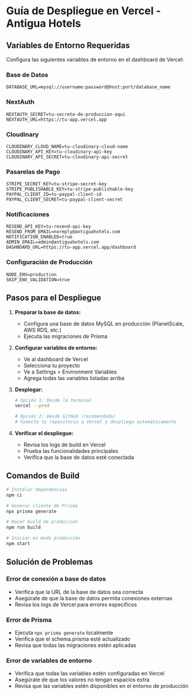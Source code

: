 # Guía de Despliegue en Vercel - Antigua Hotels

## Variables de Entorno Requeridas

Configura las siguientes variables de entorno en el dashboard de Vercel:

### Base de Datos
```
DATABASE_URL=mysql://username:password@host:port/database_name
```

### NextAuth
```
NEXTAUTH_SECRET=tu-secreto-de-produccion-aqui
NEXTAUTH_URL=https://tu-app.vercel.app
```

### Cloudinary
```
CLOUDINARY_CLOUD_NAME=tu-cloudinary-cloud-name
CLOUDINARY_API_KEY=tu-cloudinary-api-key
CLOUDINARY_API_SECRET=tu-cloudinary-api-secret
```

### Pasarelas de Pago
```
STRIPE_SECRET_KEY=tu-stripe-secret-key
STRIPE_PUBLISHABLE_KEY=tu-stripe-publishable-key
PAYPAL_CLIENT_ID=tu-paypal-client-id
PAYPAL_CLIENT_SECRET=tu-paypal-client-secret
```

### Notificaciones
```
RESEND_API_KEY=tu-resend-api-key
RESEND_FROM_EMAIL=noreply@antiguahotels.com
NOTIFICATION_ENABLED=true
ADMIN_EMAIL=admin@antiguahotels.com
DASHBOARD_URL=https://tu-app.vercel.app/dashboard
```

### Configuración de Producción
```
NODE_ENV=production
SKIP_ENV_VALIDATION=true
```

## Pasos para el Despliegue

1. **Preparar la base de datos:**
   - Configura una base de datos MySQL en producción (PlanetScale, AWS RDS, etc.)
   - Ejecuta las migraciones de Prisma

2. **Configurar variables de entorno:**
   - Ve al dashboard de Vercel
   - Selecciona tu proyecto
   - Ve a Settings > Environment Variables
   - Agrega todas las variables listadas arriba

3. **Desplegar:**
   ```bash
   # Opción 1: Desde la terminal
   vercel --prod
   
   # Opción 2: Desde GitHub (recomendado)
   # Conecta tu repositorio a Vercel y despliega automáticamente
   ```

4. **Verificar el despliegue:**
   - Revisa los logs de build en Vercel
   - Prueba las funcionalidades principales
   - Verifica que la base de datos esté conectada

## Comandos de Build

```bash
# Instalar dependencias
npm ci

# Generar cliente de Prisma
npx prisma generate

# Hacer build de producción
npm run build

# Iniciar en modo producción
npm start
```

## Solución de Problemas

### Error de conexión a base de datos
- Verifica que la URL de la base de datos sea correcta
- Asegúrate de que la base de datos permita conexiones externas
- Revisa los logs de Vercel para errores específicos

### Error de Prisma
- Ejecuta `npx prisma generate` localmente
- Verifica que el schema.prisma esté actualizado
- Revisa que todas las migraciones estén aplicadas

### Error de variables de entorno
- Verifica que todas las variables estén configuradas en Vercel
- Asegúrate de que los valores no tengan espacios extra
- Revisa que las variables estén disponibles en el entorno de producción